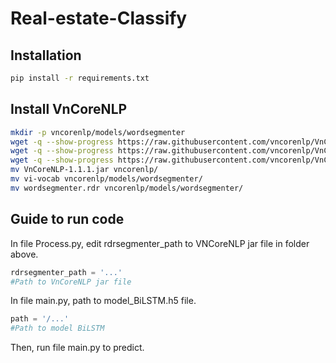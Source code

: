 # Real-estate-Classify

## Installation
```bash
pip install -r requirements.txt
```

## Install VnCoreNLP
```bash
mkdir -p vncorenlp/models/wordsegmenter
wget -q --show-progress https://raw.githubusercontent.com/vncorenlp/VnCoreNLP/master/VnCoreNLP-1.1.1.jar
wget -q --show-progress https://raw.githubusercontent.com/vncorenlp/VnCoreNLP/master/models/wordsegmenter/vi-vocab
wget -q --show-progress https://raw.githubusercontent.com/vncorenlp/VnCoreNLP/master/models/wordsegmenter/wordsegmenter.rdr
mv VnCoreNLP-1.1.1.jar vncorenlp/ 
mv vi-vocab vncorenlp/models/wordsegmenter/
mv wordsegmenter.rdr vncorenlp/models/wordsegmenter/
```
## Guide to run code
In file Process.py, edit rdrsegmenter_path to VNCoreNLP jar file in folder above.
```python
rdrsegmenter_path = '...'
#Path to VnCoreNLP jar file
```
In file main.py, path to model_BiLSTM.h5 file.
```python
path = '/...' 
#Path to model BiLSTM
```
Then, run file main.py to predict.
